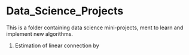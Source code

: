 # Data_Science_Projects

This is a folder containing data science mini-projects, ment to learn and implement new algorithms. 

1. Estimation of linear connection by 
